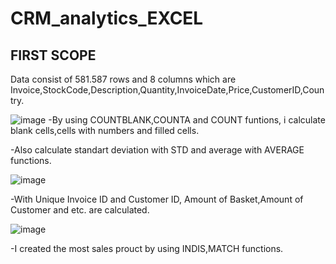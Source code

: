 # CRM_analytics_EXCEL
## FIRST SCOPE
Data consist of 581.587 rows and 8 columns which are Invoice,StockCode,Description,Quantity,InvoiceDate,Price,CustomerID,Country.

![image](https://github.com/user-attachments/assets/f8101f7e-4a90-450b-bf8a-3cff6987898e)
-By using COUNTBLANK,COUNTA and COUNT funtions, i calculate blank cells,cells with numbers and filled cells.

-Also calculate standart deviation with STD and average with AVERAGE functions.

![image](https://github.com/user-attachments/assets/2b3326db-ceda-4fd6-a6b1-aa7ceb14d179)

-With Unique Invoice ID and Customer ID, Amount of Basket,Amount of Customer and etc. are calculated.

![image](https://github.com/user-attachments/assets/45843885-45db-4af6-b9c6-951e93c12688)

-I created the most sales prouct by using INDIS,MATCH functions.

